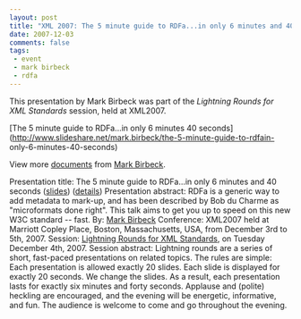 ```yaml
---
layout: post
title: "XML 2007: The 5 minute guide to RDFa...in only 6 minutes and 40 seconds"
date: 2007-12-03
comments: false
tags:
 - event
 - mark birbeck
 - rdfa
---
```

This presentation by Mark Birbeck was part of the _Lightning Rounds for XML
Standards_ session, held at XML2007.

[The 5 minute guide to RDFa...in only 6 minutes 40
seconds](http://www.slideshare.net/mark.birbeck/the-5-minute-guide-to-rdfain-
only-6-minutes-40-seconds)

<!-- more -->

View more [documents](http://www.slideshare.net/) from [Mark
Birbeck](http://www.slideshare.net/mark.birbeck).

Presentation title: The 5 minute guide to RDFa...in only 6 minutes and 40
seconds ([slides](http://2007.xmlconference.org/public/asset/attachment/322))
([details](http://2007.xmlconference.org/public/schedule/detail/463))
Presentation abstract: RDFa is a generic way to add metadata to mark-up, and
has been described by Bob du Charme as "microformats done right". This talk
aims to get you up to speed on this new W3C standard -- fast. By: [Mark
Birbeck](/profile/mark-birbeck) Conference: XML2007 held at Marriott Copley
Place, Boston, Massachusetts, USA, from December 3rd to 5th, 2007. Session:
[Lightning Rounds for XML
Standards](http://2007.xmlconference.org/public/content/lightning-rounds), on
Tuesday December 4th, 2007. Session abstract: Lightning rounds are a series of
short, fast-paced presentations on related topics. The rules are simple: Each
presentation is allowed exactly 20 slides. Each slide is displayed for exactly
20 seconds. We change the slides. As a result, each presentation lasts for
exactly six minutes and forty seconds. Applause and (polite) heckling are
encouraged, and the evening will be energetic, informative, and fun. The
audience is welcome to come and go throughout the evening.

